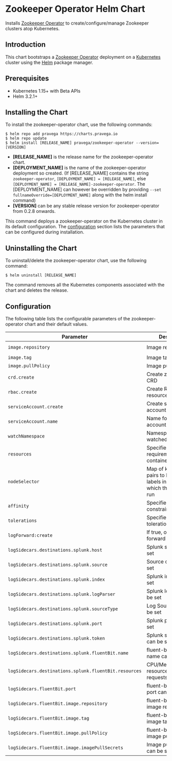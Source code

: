 # Zookeeper Operator Helm Chart

Installs [Zookeeper Operator](https://github.com/pravega/zookeeper-operator) to create/configure/manage Zookeeper clusters atop Kubernetes.

## Introduction

This chart bootstraps a [Zookeeper Operator](https://github.com/pravega/zookeeper-operator) deployment on a [Kubernetes](http://kubernetes.io) cluster using the [Helm](https://helm.sh) package manager.

## Prerequisites
  - Kubernetes 1.15+ with Beta APIs
  - Helm 3.2.1+

## Installing the Chart

To install the zookeeper-operator chart, use the following commands:

```
$ helm repo add pravega https://charts.pravega.io
$ helm repo update
$ helm install [RELEASE_NAME] pravega/zookeeper-operator --version=[VERSION]
```
- **[RELEASE_NAME]** is the release name for the zookeeper-operator chart.
- **[DEPLOYMENT_NAME]** is the name of the zookeeper-operator deployment so created. (If [RELEASE_NAME] contains the string `zookeeper-operator`, `[DEPLOYMENT_NAME] = [RELEASE_NAME]`, else `[DEPLOYMENT_NAME] = [RELEASE_NAME]-zookeeper-operator`. The [DEPLOYMENT_NAME] can however be overridden by providing `--set fullnameOverride=[DEPLOYMENT_NAME]` along with the helm install command)
- **[VERSION]** can be any stable release version for zookeeper-operator from 0.2.8 onwards.

This command deploys a zookeeper-operator on the Kubernetes cluster in its default configuration. The [configuration](#configuration) section lists the parameters that can be configured during installation.

## Uninstalling the Chart

To uninstall/delete the zookeeper-operator chart, use the following command:

```
$ helm uninstall [RELEASE_NAME]
```

The command removes all the Kubernetes components associated with the chart and deletes the release.

## Configuration

The following table lists the configurable parameters of the zookeeper-operator chart and their default values.

| Parameter | Description | Default |
| ----- | ----------- | ------ |
| `image.repository` | Image repository | `pravega/zookeeper-operator` |
| `image.tag` | Image tag | `0.2.9` |
| `image.pullPolicy` | Image pull policy | `IfNotPresent` |
| `crd.create` | Create zookeeper CRD | `true` |
| `rbac.create` | Create RBAC resources | `true` |
| `serviceAccount.create` | Create service account | `true` |
| `serviceAccount.name` | Name for the service account | `zookeeper-operator` |
| `watchNamespace` | Namespaces to be watched  | `""` |
| `resources` | Specifies resource requirements for the container | `{}` |
| `nodeSelector` | Map of key-value pairs to be present as labels in the node in which the pod should run | `{}` |
| `affinity` | Specifies scheduling constraints on pods | `{}` |
| `tolerations` | Specifies the pod's tolerations | `[]` |
| `logForward:create` | If true, operator logs forward to Splunk | `false` |
| `logSidecars.destinations.splunk.host` | Splunk server can be set | `""` |
| `logSidecars.destinations.splunk.source` | Source of logs can be set | `kafka-operator` |
| `logSidecars.destinations.splunk.index` | Splunk index can be set | `""` |
| `logSidecars.destinations.splunk.logParser` | Splunk logParser can be set | `docker` |
| `logSidecars.destinations.splunk.sourceType` | Log SourceType can be set | `pod` |
| `logSidecars.destinations.splunk.port` | Splunk port can be set | `443` |
| `logSidecars.destinations.splunk.token` | Splunk secret token can be set | `""` |
| `logSidecars.destinations.splunk.fluentBit.name` | fluent-bit container name can be set | `fluent-bit` |
| `logSidecars.destinations.splunk.fluentBit.resources`| CPU/Memory resource requests/limits(YAML) | Memory: `128Mi/512Mi`, CPU: `50m/250m` |
| `logSidecars.fluentBit.port` | fluent-bit container port can be set | `2020` |
| `logSidecars.fluentBit.image.repository` | fluent-bit container image repository | `""` |
| `logSidecars.fluentBit.image.tag` | fluent-bit container image tag | `""` |
| `logSidecars.fluentBit.image.pullPolicy` | fluent-bit container image pull policy | `IfNotPresent` |
| `logSidecars.fluentBit.image.imagePullSecrets` | Image pull secrets can be set | `[]` |
